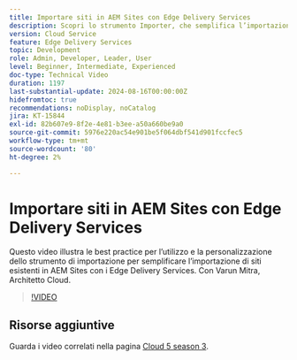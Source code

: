 ```yaml
---
title: Importare siti in AEM Sites con Edge Delivery Services
description: Scopri lo strumento Importer, che semplifica l’importazione di siti in AEM Sites con i Edge Delivery Services.
version: Cloud Service
feature: Edge Delivery Services
topic: Development
role: Admin, Developer, Leader, User
level: Beginner, Intermediate, Experienced
doc-type: Technical Video
duration: 1197
last-substantial-update: 2024-08-16T00:00:00Z
hidefromtoc: true
recommendations: noDisplay, noCatalog
jira: KT-15844
exl-id: 82b607e9-8f2e-4e81-b3ee-a50a660be9a0
source-git-commit: 5976e220ac54e901be5f064dbf541d901fccfec5
workflow-type: tm+mt
source-wordcount: '80'
ht-degree: 2%

---
```


# Importare siti in AEM Sites con Edge Delivery Services

Questo video illustra le best practice per l’utilizzo e la personalizzazione dello strumento di importazione per semplificare l’importazione di siti esistenti in AEM Sites con i Edge Delivery Services. Con Varun Mitra, Architetto Cloud.

>[!VIDEO](https://video.tv.adobe.com/v/3431603/?learn=on)

## Risorse aggiuntive

Guarda i video correlati nella pagina [Cloud 5 season 3](../cloud5-season-3.md).
